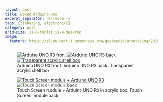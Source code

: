 ```yaml
---
layout: post
title: Boxed Arduino Uno
excerpt_separator: <!--more-->
tags: [tinkering, electronics]
category: post
grid-size: is-6-tablet is-4-desktop
image:
  feature: https://s3-eu-west-1.amazonaws.com/geekmatic/assets/img/2015-05-25-10.jpg
---
```



<figure class="third">
  <a href="https://s3-eu-west-1.amazonaws.com/geekmatic/assets/img/2015-05-25-08.jpg" data-lightbox="image"><img src="https://s3-eu-west-1.amazonaws.com/geekmatic/assets/img/2015-05-25-08.jpg" alt="Arduino UNO R3 front"></a>
  <a href="https://s3-eu-west-1.amazonaws.com/geekmatic/assets/img/2015-05-25-09.jpg" data-lightbox="image"><img src="https://s3-eu-west-1.amazonaws.com/geekmatic/assets/img/2015-05-25-09.jpg" alt="Arduino UNO R3 back"></a>
  <a href="https://s3-eu-west-1.amazonaws.com/geekmatic/assets/img/2015-05-25-10.jpg" data-lightbox="image"><img src="https://s3-eu-west-1.amazonaws.com/geekmatic/assets/img/2015-05-25-10.jpg" alt="Transparent acrylic shell box"></a>
  <figcaption>Arduino UNO R3 front. Arduino UNO R3 back. Transparent acrylic shell box.</figcaption>
</figure>
<!--more-->
<figure class="half">
  <a href="https://s3-eu-west-1.amazonaws.com/geekmatic/assets/img/2015-05-25-11.jpg" data-lightbox="image"><img src="https://s3-eu-west-1.amazonaws.com/geekmatic/assets/img/2015-05-25-11.jpg" alt="Touch Screen module + Arduino UNO R3"></a>
  <a href="https://s3-eu-west-1.amazonaws.com/geekmatic/assets/img/2015-05-25-12.jpg" data-lightbox="image"><img src="https://s3-eu-west-1.amazonaws.com/geekmatic/assets/img/2015-05-25-12.jpg" alt="Touch Screen module back"></a>
  <figcaption>Touch Screen module + Arduino UNO R3 in acrylic box. Touch Screen module back.</figcaption>
</figure>

